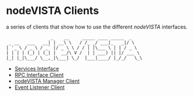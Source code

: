 # nodeVISTA Clients

a series of clients that show how to use the different _nodeVISTA_ interfaces.

```
                 _    __     _____ ____ _____  _
 _ __   ___   __| | __\ \   / /_ _/ ___|_   _|/ \
| '_ \ / _ \ / _` |/ _ \ \ / / | |\___ \ | | / _ \
| | | | (_) | (_| |  __/\ V /  | | ___) || |/ ___ \
|_| |_|\___/ \__,_|\___| \_/  |___|____/ |_/_/   \_\

```


* [Services Interface](https://github.com/vistadataproject/nodeVISTAClients/tree/master/services#service-interface-clients
)
* [RPC Interface Client](https://github.com/vistadataproject/nodeVISTAClients/blob/master/rpcClient/README.md#rpc-interface-clients)
* [nodeVISTA Manager Client](https://github.com/vistadataproject/nodeVISTAClients/blob/master/nodeVISTAManager/README.md#nodevista-manager-client)
* [Event Listener Client](https://github.com/vistadataproject/nodeVISTAClients/tree/master/event#event-listener-view)


